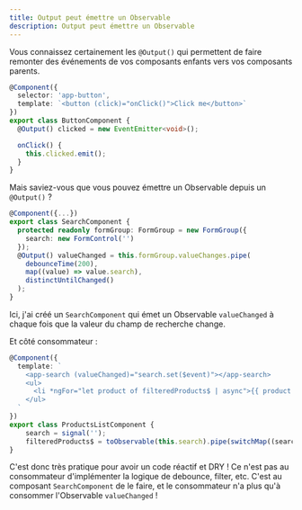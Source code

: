 ```yaml
---
title: Output peut émettre un Observable
description: Output peut émettre un Observable
---
```


Vous connaissez certainement les `@Output()` qui permettent de faire remonter des événements de vos composants enfants vers vos composants parents.

```typescript
@Component({
  selector: 'app-button',
  template: `<button (click)="onClick()">Click me</button>`
})
export class ButtonComponent {
  @Output() clicked = new EventEmitter<void>();

  onClick() {
    this.clicked.emit();
  }
}
```

Mais saviez-vous que vous pouvez émettre un Observable depuis un `@Output()` ?

```typescript
@Component({...})
export class SearchComponent {
  protected readonly formGroup: FormGroup = new FormGroup({
    search: new FormControl('')
  });
  @Output() valueChanged = this.formGroup.valueChanges.pipe(
    debounceTime(200),
    map((value) => value.search),
    distinctUntilChanged()
  );
}
```

Ici, j'ai créé un `SearchComponent` qui émet un Observable `valueChanged` à chaque fois que la valeur du champ de recherche change. 

Et côté consommateur :

```typescript
@Component({
  template: `
    <app-search (valueChanged)="search.set($event)"></app-search>
    <ul>
      <li *ngFor="let product of filteredProducts$ | async">{{ product }}</li>
    </ul>
  `
})
export class ProductsListComponent {
    search = signal('');
    filteredProducts$ = toObservable(this.search).pipe(switchMap((search) => this.productsService.getProducts(search)));
}
```

C'est donc très pratique pour avoir un code réactif et DRY ! Ce n'est pas au consommateur d'implémenter la logique de debounce, filter, etc. C'est au composant `SearchComponent` de le faire, et le consommateur n'a plus qu'à consommer l'Observable `valueChanged` !